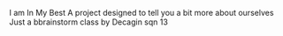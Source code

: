I am In My Best
A project designed to tell you a bit more about ourselves
Just a bbrainstorm class by Decagin sqn 13
